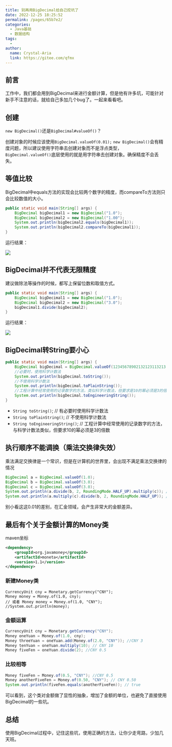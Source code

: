 ```yaml
---
title: 别再用BigDecimal给自己挖坑了
date: 2022-12-25 18:25:52
permalink: /pages/65b7e2/
categories:
  - Java基础
  - 数据结构
tags:
  - 
author: 
  name: Crystal-Aria
  link: https://gitee.com/qfmx
---
```



## 前言
工作中，我们都会用到BigDecimal来进行金额计算，但是他有许多坑，可能针对新手不注意的话，就给自己多加几个bug了。一起来看看吧。

## 创建
`new BigDecimal()`还是`BigDecimal#valueOf()`？

创建对象的时候应该使用`BigDecimal.valueOf(0.01);`
`new BigDecimal()`会有精度问题，所以建议使用字符串去创建对象而不是浮点类型，`BigDecimal.valueOf()`底层使用的就是用字符串去创建对象。确保精度不会丢失。

## 等值比较
BigDecimal中equals方法的实现会比较两个数字的精度，而compareTo方法则只会比较数值的大小。
```java
public static void main(String[] args) {
    BigDecimal bigDecimal1 = new BigDecimal("1.0");
    BigDecimal bigDecimal2 = new BigDecimal("1.00");
    System.out.println(bigDecimal2.equals(bigDecimal1));
    System.out.println(bigDecimal2.compareTo(bigDecimal1));
}
```
运行结果：

![](https://files.mdnice.com/user/35495/ddcfd128-b37b-4b15-ae14-6668981f4735.png)

## BigDecimal并不代表无限精度
建议做除法等操作的时候，都写上保留位数和取值方式。
```java
public static void main(String[] args) {
    BigDecimal bigDecimal1 = new BigDecimal("1.0");
    BigDecimal bigDecimal2 = new BigDecimal("3.0");
    bigDecimal1.divide(bigDecimal2);
}

```
运行结果：

![](https://files.mdnice.com/user/35495/98ed8c18-4506-489f-a344-ea7884bc2659.png)


## BigDecimal转String要小心
```java
public static void main(String[] args) {
    BigDecimal bigDecimal = BigDecimal.valueOf(12345678902132123113213.12345678912345678);
    //必要时，使用科学计数法
    System.out.println(bigDecimal.toString());
    //不使用科学计数法
    System.out.println(bigDecimal.toPlainString());
    //工程计算中经常使用的记录数字的方法，类似科学计数法，但要求是10的幂必须是3的倍数
    System.out.println(bigDecimal.toEngineeringString());
}

```

- `String toString()`; // 有必要时使用科学计数法
- `String toPlainString()`; // 不使用科学计数法
- `String toEngineeringString()`; // 工程计算中经常使用的记录数字的方法，与科学计数法类似，但要求10的幂必须是3的倍数

## 执行顺序不能调换（乘法交换律失效）
乘法满足交换律是一个常识，但是在计算机的世界里，会出现不满足乘法交换律的情况
```java
BigDecimal a = BigDecimal.valueOf(1.0);
BigDecimal b = BigDecimal.valueOf(3.0);
BigDecimal c = BigDecimal.valueOf(3.0);
System.out.println(a.divide(b, 2, RoundingMode.HALF_UP).multiply(c)); // 0.990
System.out.println(a.multiply(c).divide(b, 2, RoundingMode.HALF_UP)); // 1.00
```
别小看这这0.01的差别，在汇金领域，会产生非常大的金额差异。

## 最后有个关于金额计算的Money类

maven坐标
```xml
<dependency>
    <groupId>org.javamoney</groupId>
    <artifactId>moneta</artifactId>
    <version>1.1</version>
</dependency>
```

### 新建Money类
```
CurrencyUnit cny = Monetary.getCurrency("CNY");
Money money = Money.of(1.0, cny); 
// 或者 Money money = Money.of(1.0, "CNY");
//System.out.println(money);
```
### 金额运算
```java
CurrencyUnit cny = Monetary.getCurrency("CNY");
Money oneYuan = Money.of(1.0, cny);
Money threeYuan = oneYuan.add(Money.of(2.0, "CNY")); //CNY 3
Money tenYuan = oneYuan.multiply(10); // CNY 10
Money fiveFen = oneYuan.divide(2); //CNY 0.5
```
### 比较相等
```java
Money fiveFen = Money.of(0.5, "CNY"); //CNY 0.5
Money anotherFiveFen = Money.of(0.50, "CNY"); // CNY 0.50
System.out.println(fiveFen.equals(anotherFiveFen)); // true
```
可以看到，这个类对金额做了显性的抽象，增加了金额的单位，也避免了直接使用BigDecimal的一些坑。

## 总结
使用BigDecimal过程中，记住这些坑，使用正确的方法，让你少走弯路，少加几天班。